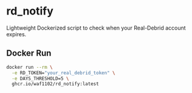 # rd_notify
Lightweight Dockerized script to check when your Real-Debrid account expires.

## Docker Run
```bash
docker run --rm \
  -e RD_TOKEN="your_real_debrid_token" \
  -e DAYS_THRESHOLD=5 \
  ghcr.io/waf1102/rd_notify:latest
```
